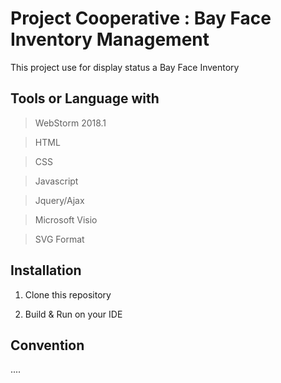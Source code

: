 # Project Cooperative : Bay Face Inventory Management

This project use for display status a Bay Face Inventory

## Tools or Language with

>WebStorm 2018.1

>HTML

>CSS

>Javascript

>Jquery/Ajax

>Microsoft Visio

>SVG Format

## Installation

 1. Clone this repository
 
 2. Build & Run on your IDE
 
## Convention

....
